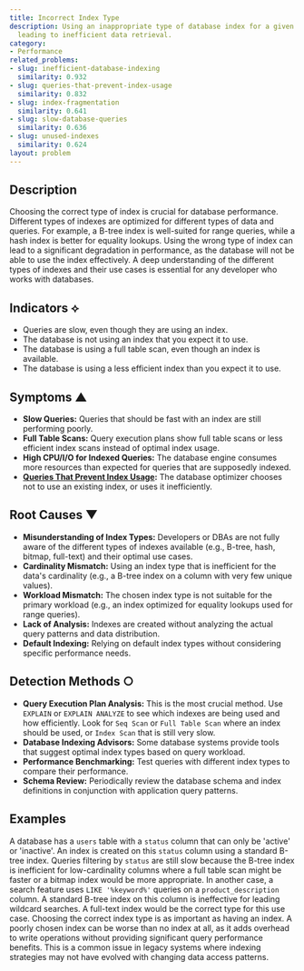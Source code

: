 ```yaml
---
title: Incorrect Index Type
description: Using an inappropriate type of database index for a given query pattern,
  leading to inefficient data retrieval.
category:
- Performance
related_problems:
- slug: inefficient-database-indexing
  similarity: 0.932
- slug: queries-that-prevent-index-usage
  similarity: 0.832
- slug: index-fragmentation
  similarity: 0.641
- slug: slow-database-queries
  similarity: 0.636
- slug: unused-indexes
  similarity: 0.624
layout: problem
---
```


## Description
Choosing the correct type of index is crucial for database performance. Different types of indexes are optimized for different types of data and queries. For example, a B-tree index is well-suited for range queries, while a hash index is better for equality lookups. Using the wrong type of index can lead to a significant degradation in performance, as the database will not be able to use the index effectively. A deep understanding of the different types of indexes and their use cases is essential for any developer who works with databases.

## Indicators ⟡
- Queries are slow, even though they are using an index.
- The database is not using an index that you expect it to use.
- The database is using a full table scan, even though an index is available.
- The database is using a less efficient index than you expect it to use.

## Symptoms ▲

- **Slow Queries:** Queries that should be fast with an index are still performing poorly.
- **Full Table Scans:** Query execution plans show full table scans or less efficient index scans instead of optimal index usage.
- **High CPU/I/O for Indexed Queries:** The database engine consumes more resources than expected for queries that are supposedly indexed.
- **[Queries That Prevent Index Usage](queries-that-prevent-index-usage.md):** The database optimizer chooses not to use an existing index, or uses it inefficiently.

## Root Causes ▼

- **Misunderstanding of Index Types:** Developers or DBAs are not fully aware of the different types of indexes available (e.g., B-tree, hash, bitmap, full-text) and their optimal use cases.
- **Cardinality Mismatch:** Using an index type that is inefficient for the data's cardinality (e.g., a B-tree index on a column with very few unique values).
- **Workload Mismatch:** The chosen index type is not suitable for the primary workload (e.g., an index optimized for equality lookups used for range queries).
- **Lack of Analysis:** Indexes are created without analyzing the actual query patterns and data distribution.
- **Default Indexing:** Relying on default index types without considering specific performance needs.

## Detection Methods ○

- **Query Execution Plan Analysis:** This is the most crucial method. Use `EXPLAIN` or `EXPLAIN ANALYZE` to see which indexes are being used and how efficiently. Look for `Seq Scan` or `Full Table Scan` where an index should be used, or `Index Scan` that is still very slow.
- **Database Indexing Advisors:** Some database systems provide tools that suggest optimal index types based on query workload.
- **Performance Benchmarking:** Test queries with different index types to compare their performance.
- **Schema Review:** Periodically review the database schema and index definitions in conjunction with application query patterns.

## Examples
A database has a `users` table with a `status` column that can only be 'active' or 'inactive'. An index is created on this `status` column using a standard B-tree index. Queries filtering by `status` are still slow because the B-tree index is inefficient for low-cardinality columns where a full table scan might be faster or a bitmap index would be more appropriate. In another case, a search feature uses `LIKE '%keyword%'` queries on a `product_description` column. A standard B-tree index on this column is ineffective for leading wildcard searches. A full-text index would be the correct type for this use case. Choosing the correct index type is as important as having an index. A poorly chosen index can be worse than no index at all, as it adds overhead to write operations without providing significant query performance benefits. This is a common issue in legacy systems where indexing strategies may not have evolved with changing data access patterns.